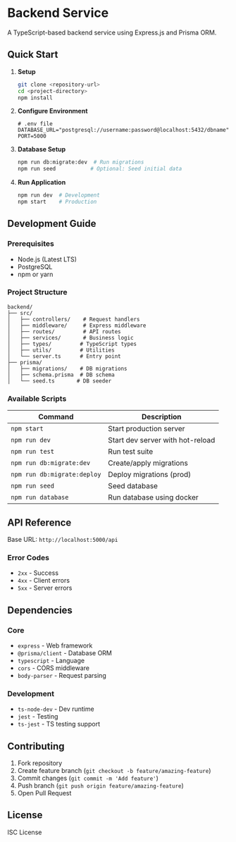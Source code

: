 # Backend Service

A TypeScript-based backend service using Express.js and Prisma ORM.

## Quick Start

1. **Setup**
   ```bash
   git clone <repository-url>
   cd <project-directory>
   npm install
   ```

2. **Configure Environment**
   ```plaintext
   # .env file
   DATABASE_URL="postgresql://username:password@localhost:5432/dbname"
   PORT=5000
   ```

3. **Database Setup**
   ```bash
   npm run db:migrate:dev  # Run migrations
   npm run seed           # Optional: Seed initial data
   ```

4. **Run Application**
   ```bash
   npm run dev  # Development
   npm start    # Production
   ```

## Development Guide

### Prerequisites
- Node.js (Latest LTS)
- PostgreSQL
- npm or yarn

### Project Structure
```
backend/
├── src/
│   ├── controllers/    # Request handlers
│   ├── middleware/     # Express middleware
│   ├── routes/         # API routes
│   ├── services/       # Business logic
│   ├── types/         # TypeScript types
│   ├── utils/         # Utilities
│   └── server.ts      # Entry point
├── prisma/
│   ├── migrations/    # DB migrations
│   ├── schema.prisma  # DB schema
│   └── seed.ts       # DB seeder
```

### Available Scripts
| Command | Description |
|---------|-------------|
| `npm start` | Start production server |
| `npm run dev` | Start dev server with hot-reload |
| `npm run test` | Run test suite |
| `npm run db:migrate:dev` | Create/apply migrations |
| `npm run db:migrate:deploy` | Deploy migrations (prod) |
| `npm run seed` | Seed database |
| `npm run database` | Run database using docker |

## API Reference

Base URL: `http://localhost:5000/api`

### Error Codes
- `2xx` - Success
- `4xx` - Client errors
- `5xx` - Server errors

## Dependencies

### Core
- `express` - Web framework
- `@prisma/client` - Database ORM
- `typescript` - Language
- `cors` - CORS middleware
- `body-parser` - Request parsing

### Development
- `ts-node-dev` - Dev runtime
- `jest` - Testing
- `ts-jest` - TS testing support

## Contributing

1. Fork repository
2. Create feature branch (`git checkout -b feature/amazing-feature`)
3. Commit changes (`git commit -m 'Add feature'`)
4. Push branch (`git push origin feature/amazing-feature`)
5. Open Pull Request

## License
ISC License
